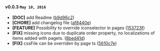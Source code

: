 #### v0.0.3 `May 10, 2016`
- **[DOC]** add Readme ([b9d96c2](https://github.com/t3kit/t3kit_extension_tools/commit/b9d96c2))
- **[CHORE]** add changelog file ([af8440e](https://github.com/t3kit/t3kit_extension_tools/commit/af8440e))
- **[FEATURE]** Possibility to override iconselector in pages ([153723f](https://github.com/t3kit/t3kit_extension_tools/commit/153723f))
- **[FIX]** missing icons due to duplicate order property, no localizations of items added with pagets. ([8bed41d](https://github.com/t3kit/t3kit_extension_tools/commit/8bed41d))
- **[FIX]** cssFile can be overriden by page ts ([5610c7e](https://github.com/t3kit/t3kit_extension_tools/commit/5610c7e))

